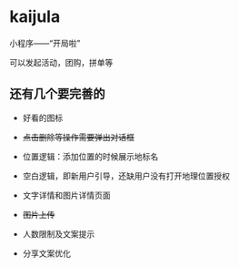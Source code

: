 kaijula
============================

小程序——“开局啦”

可以发起活动，团购，拼单等

还有几个要完善的
--------------------

* 好看的图标

* ~~点击删除等操作需要弹出对话框~~

* 位置逻辑：添加位置的时候展示地标名

* 空白逻辑，即新用户引导，还缺用户没有打开地理位置授权

* 文字详情和图片详情页面

* ~~图片上传~~

* 人数限制及文案提示

* 分享文案优化